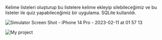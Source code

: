 Kelime listeleri oluşturup bu listelere kelime ekleyip silebileceğimiz ve bu listeler ile quiz yapabileceğimiz bir uygulama. SQLite kullanıldı.


![Simulator Screen Shot - iPhone 14 Pro - 2023-02-11 at 01 57 13](https://user-images.githubusercontent.com/91225339/218218287-6d62a41f-a87c-4441-83ca-5ee97c8f198a.png)

![My project](https://user-images.githubusercontent.com/91225339/218218716-41493055-30ef-4cbb-9f92-17cd935b6411.png)
